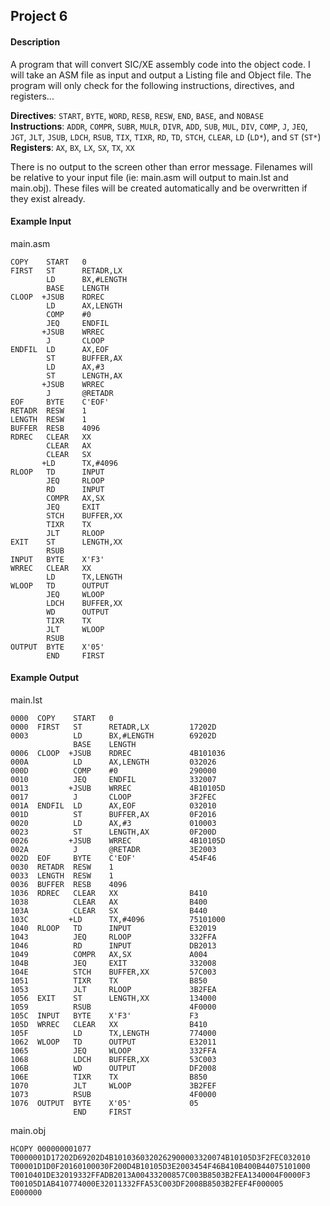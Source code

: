 Project 6
---------
#### Description
  A program that will convert SIC/XE assembly code into the object code. I will take an ASM file as input and output a Listing file and Object file. The program will only check for the following instructions, directives, and registers...
  
  **Directives**: `START`, `BYTE`, `WORD`, `RESB`, `RESW`, `END`, `BASE`, and `NOBASE`  
  **Instructions**: `ADDR`, `COMPR`, `SUBR`, `MULR`, `DIVR`, `ADD`, `SUB`, `MUL`, `DIV`, `COMP`, `J`, `JEQ`, `JGT`, `JLT`, `JSUB`, `LDCH`, `RSUB`, `TIX`, `TIXR`, `RD`, `TD`, `STCH`, `CLEAR`, `LD` (`LD*`), and `ST` (`ST*`)  
  **Registers**: `AX`, `BX`, `LX`, `SX`, `TX`, `XX`
  
  There is no output to the screen other than error message. Filenames will be relative to your input file (ie: main.asm will output to main.lst and main.obj). These files will be created automatically and be overwritten if they exist already.
  
#### Example Input
main.asm
  ```
  COPY    START   0
  FIRST   ST      RETADR,LX
          LD      BX,#LENGTH
          BASE    LENGTH
  CLOOP  +JSUB    RDREC
          LD      AX,LENGTH
          COMP    #0
          JEQ     ENDFIL
         +JSUB    WRREC
          J       CLOOP
  ENDFIL  LD      AX,EOF
          ST      BUFFER,AX
          LD      AX,#3
          ST      LENGTH,AX
         +JSUB    WRREC
          J       @RETADR
  EOF     BYTE    C'EOF'
  RETADR  RESW    1
  LENGTH  RESW    1
  BUFFER  RESB    4096
  RDREC   CLEAR   XX
          CLEAR   AX
          CLEAR   SX
         +LD      TX,#4096
  RLOOP   TD      INPUT
          JEQ     RLOOP
          RD      INPUT
          COMPR   AX,SX
          JEQ     EXIT
          STCH    BUFFER,XX
          TIXR    TX
          JLT     RLOOP
  EXIT    ST      LENGTH,XX
          RSUB
  INPUT   BYTE    X'F3'
  WRREC   CLEAR   XX
          LD      TX,LENGTH
  WLOOP   TD      OUTPUT
          JEQ     WLOOP
          LDCH    BUFFER,XX
          WD      OUTPUT
          TIXR    TX
          JLT     WLOOP
          RSUB
  OUTPUT  BYTE    X'05'
          END     FIRST
  ```
#### Example Output
main.lst
  ```
  0000  COPY    START   0                 
  0000  FIRST   ST      RETADR,LX         17202D
  0003          LD      BX,#LENGTH        69202D
                BASE    LENGTH            
  0006  CLOOP  +JSUB    RDREC             4B101036
  000A          LD      AX,LENGTH         032026
  000D          COMP    #0                290000
  0010          JEQ     ENDFIL            332007
  0013         +JSUB    WRREC             4B10105D
  0017          J       CLOOP             3F2FEC
  001A  ENDFIL  LD      AX,EOF            032010
  001D          ST      BUFFER,AX         0F2016
  0020          LD      AX,#3             010003
  0023          ST      LENGTH,AX         0F200D
  0026         +JSUB    WRREC             4B10105D
  002A          J       @RETADR           3E2003
  002D  EOF     BYTE    C'EOF'            454F46
  0030  RETADR  RESW    1                 
  0033  LENGTH  RESW    1                 
  0036  BUFFER  RESB    4096              
  1036  RDREC   CLEAR   XX                B410
  1038          CLEAR   AX                B400
  103A          CLEAR   SX                B440
  103C         +LD      TX,#4096          75101000
  1040  RLOOP   TD      INPUT             E32019
  1043          JEQ     RLOOP             332FFA
  1046          RD      INPUT             DB2013
  1049          COMPR   AX,SX             A004
  104B          JEQ     EXIT              332008
  104E          STCH    BUFFER,XX         57C003
  1051          TIXR    TX                B850
  1053          JLT     RLOOP             3B2FEA
  1056  EXIT    ST      LENGTH,XX         134000
  1059          RSUB                      4F0000
  105C  INPUT   BYTE    X'F3'             F3
  105D  WRREC   CLEAR   XX                B410
  105F          LD      TX,LENGTH         774000
  1062  WLOOP   TD      OUTPUT            E32011
  1065          JEQ     WLOOP             332FFA
  1068          LDCH    BUFFER,XX         53C003
  106B          WD      OUTPUT            DF2008
  106E          TIXR    TX                B850
  1070          JLT     WLOOP             3B2FEF
  1073          RSUB                      4F0000
  1076  OUTPUT  BYTE    X'05'             05
                END     FIRST             
  ```
  
  main.obj
  ```
  HCOPY	000000001077
  T0000001D17202D69202D4B1010360320262900003320074B10105D3F2FEC032010
  T00001D1D0F20160100030F200D4B10105D3E2003454F46B410B400B44075101000
  T0010401DE32019332FFADB2013A00433200857C003B8503B2FEA1340004F0000F3
  T00105D1AB410774000E32011332FFA53C003DF2008B8503B2FEF4F000005
  E000000
  ```
